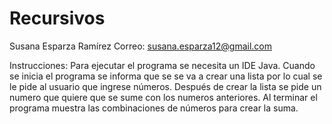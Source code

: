 # Recursivos

Susana Esparza Ramírez
Correo: susana.esparza12@gmail.com

Instrucciones: 
Para ejecutar el programa se necesita un IDE Java.
Cuando se inicia el programa se informa que se se va a crear una lista por lo cual se le pide al usuario que ingrese números.
Después de crear la lista se pide un numero que quiere que se sume con los numeros anteriores.
Al terminar el programa muestra las combinaciones de números para crear la suma.
